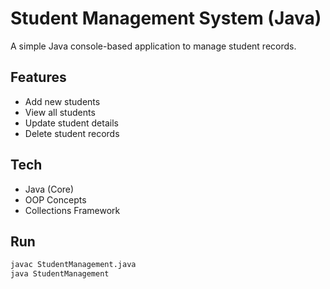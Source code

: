 # Student Management System (Java)

A simple Java console-based application to manage student records.

## Features
- Add new students
- View all students
- Update student details
- Delete student records

## Tech
- Java (Core)
- OOP Concepts
- Collections Framework

## Run
```bash
javac StudentManagement.java
java StudentManagement
